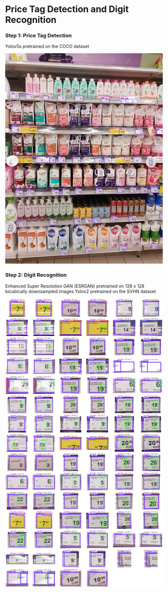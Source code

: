 # Price Tag Detection and Digit Recognition

### Step 1: Price Tag Detection
Yolov5s pretrained on the COCO dataset

![input](imgs/AEONBIGBATUPAHATPS_20220706T103517396.jpg)

### Step 2: Digit Recognition
Enhanced Super Resolution GAN (ESRGAN) pretrained on 128 x 128 bicubically downsampled images
Yolov2 pretrained on the SVHN dataset

![input](imgs/AEONBIGBATUPAHATPS_20220706T103517396.png)
